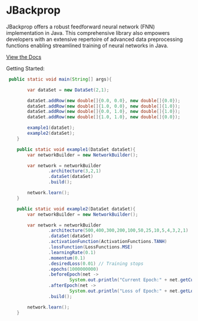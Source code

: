 # JBackprop
JBackprop offers a robust feedforward neural network (FNN) implementation in Java. This comprehensive library also empowers developers with an extensive repertoire of advanced data preprocessing functions enabling streamlined training of neural networks in Java.

[View the Docs](https://kirstenali.github.io/JBackprop/)

Getting Started:

```java
 public static void main(String[] args){

        var dataSet = new DataSet(2,1);

        dataSet.addRow(new double[]{0.0, 0.0}, new double[]{0.0});
        dataSet.addRow(new double[]{1.0, 0.0}, new double[]{1.0});
        dataSet.addRow(new double[]{0.0, 1.0}, new double[]{1.0});
        dataSet.addRow(new double[]{1.0, 1.0}, new double[]{0.0});

        example1(dataSet);
        example2(dataSet);
    }

    public static void example1(DataSet dataSet){
        var networkBuilder = new NetworkBuilder();

        var network = networkBuilder
                .architecture(3,2,1)
                .dataSet(dataSet)
                .build();

        network.learn();
    }

    public static void example2(DataSet dataSet){
        var networkBuilder = new NetworkBuilder();

        var network = networkBuilder
                .architecture(500,400,300,200,100,50,25,10,5,4,3,2,1)
                .dataSet(dataSet)
                .activationFunction(ActivationFunctions.TANH)
                .lossFunction(LossFunctions.MSE)
                .learningRate(0.1)
                .momentum(0.1)
                .desiredLoss(0.01) // Training stops
                .epochs(1000000000)
                .beforeEpoch(net ->
                        System.out.println("Current Epoch:" + net.getCurrentEpoch()))
                .afterEpoch(net ->
                        System.out.println("Loss of Epoch:" + net.getLossOfEpoch() + "\n"))
                .build();

        network.learn();
    }
```
